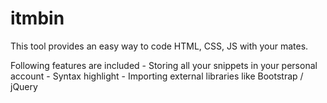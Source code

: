 itmbin
======

This tool provides an easy way to code HTML, CSS, JS with your mates.

Following features are included
	- Storing all your snippets in your personal account
	- Syntax highlight
	- Importing external libraries like Bootstrap / jQuery
